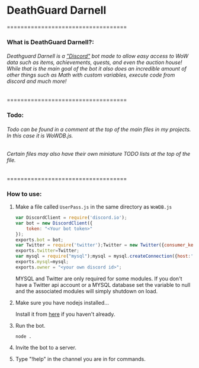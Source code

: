 # DeathGuard Darnell
===================================
### What is DeathGuard Darnell?:
###### Deathguard Darnell is a ["Discord"](https://discordapp.com/) bot made to allow easy access to WoW data such as items, achievements, quests, and even the auction house! While that is the main goal of the bot it also does an incredible amount of other things such as Math with custom variables, execute code from discord and much more! 
===================================
### Todo: 
###### Todo can be found in a comment at the top of the main files in my projects. In this case it is WoWDB.js.
###### Certain files may also have their own miniature TODO lists at the top of the file.
===================================
### How to use:
1. Make a file called `UserPass.js` in the same directory as `WoWDB.js`

	```javascript 
	var DiscordClient = require('discord.io');
	var bot = new DiscordClient({
		token: "<Your bot token>"
	});
	exports.bot = bot;
	var Twitter = require('twitter');Twitter = new Twitter({consumer_key: '<twitter:conskey>',consumer_secret: '<twitter:consec>',access_token_key: '<twitter:accesskey>',access_token_secret: '<twitter:accessec>'});//Used for the twitter command
	exports.twitter=Twitter;
	var mysql = require("mysql");mysql = mysql.createConnection({host:'<mysqldb:host>',user:'<mysqldb:user>',password:'<mysqldb:pass>',database:'<mysqldb:database>'});mysql.connect();//Used for the log
	exports.mysql=mysql;
	exports.owner = "<your own discord id>";
	```

	MYSQL and Twitter are only required for some modules.
	If you don't have a Twitter api account or a MYSQL database set the variable to null and the associated modules will simply shutdown on load.
2. Make sure you have nodejs installed...

	Install it from [here](https://nodejs.org/en/) if you haven't already.
3. Run the bot.

	```
	node .
	``` 
4. Invite the bot to a server.
5. Type "!help" in the channel you are in for commands.